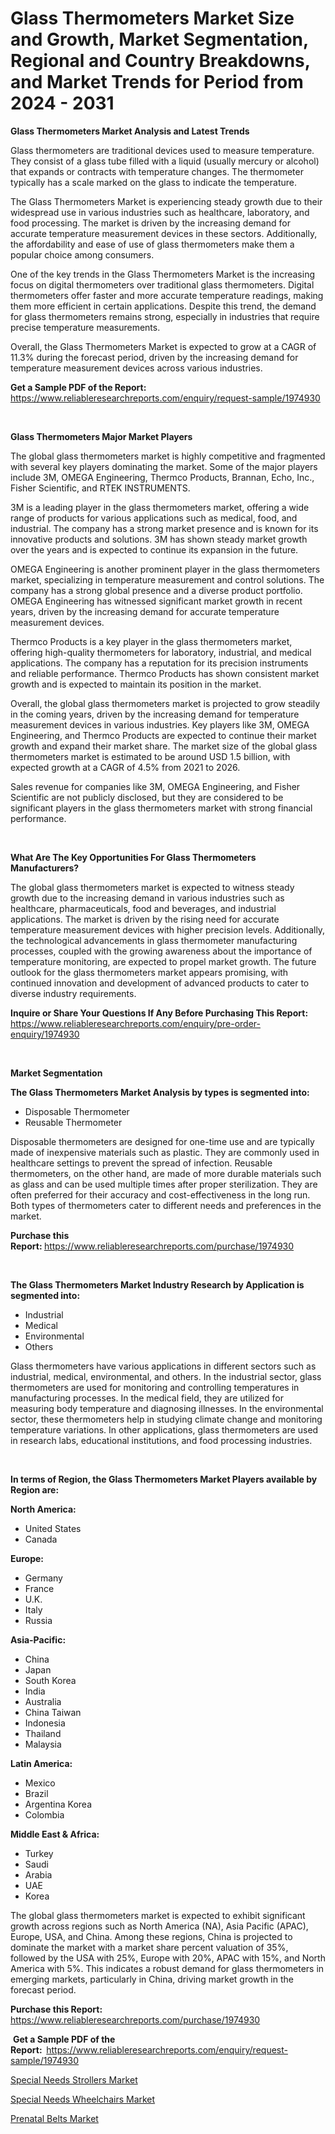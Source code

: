 <p><h1>Glass Thermometers Market Size and Growth, Market Segmentation, Regional and Country Breakdowns, and Market Trends for Period from 2024 -  2031</h1></p><p><strong>Glass Thermometers Market Analysis and Latest Trends</strong></p>
<p><p>Glass thermometers are traditional devices used to measure temperature. They consist of a glass tube filled with a liquid (usually mercury or alcohol) that expands or contracts with temperature changes. The thermometer typically has a scale marked on the glass to indicate the temperature.</p><p>The Glass Thermometers Market is experiencing steady growth due to their widespread use in various industries such as healthcare, laboratory, and food processing. The market is driven by the increasing demand for accurate temperature measurement devices in these sectors. Additionally, the affordability and ease of use of glass thermometers make them a popular choice among consumers.</p><p>One of the key trends in the Glass Thermometers Market is the increasing focus on digital thermometers over traditional glass thermometers. Digital thermometers offer faster and more accurate temperature readings, making them more efficient in certain applications. Despite this trend, the demand for glass thermometers remains strong, especially in industries that require precise temperature measurements.</p><p>Overall, the Glass Thermometers Market is expected to grow at a CAGR of 11.3% during the forecast period, driven by the increasing demand for temperature measurement devices across various industries.</p></p>
<p><strong>Get a Sample PDF of the Report:&nbsp;</strong> <a href="https://www.reliableresearchreports.com/enquiry/request-sample/1974930">https://www.reliableresearchreports.com/enquiry/request-sample/1974930</a></p>
<p>&nbsp;</p>
<p><strong>Glass Thermometers Major Market Players</strong></p>
<p><p>The global glass thermometers market is highly competitive and fragmented with several key players dominating the market. Some of the major players include 3M, OMEGA Engineering, Thermco Products, Brannan, Echo, Inc., Fisher Scientific, and RTEK INSTRUMENTS.</p><p>3M is a leading player in the glass thermometers market, offering a wide range of products for various applications such as medical, food, and industrial. The company has a strong market presence and is known for its innovative products and solutions. 3M has shown steady market growth over the years and is expected to continue its expansion in the future.</p><p>OMEGA Engineering is another prominent player in the glass thermometers market, specializing in temperature measurement and control solutions. The company has a strong global presence and a diverse product portfolio. OMEGA Engineering has witnessed significant market growth in recent years, driven by the increasing demand for accurate temperature measurement devices.</p><p>Thermco Products is a key player in the glass thermometers market, offering high-quality thermometers for laboratory, industrial, and medical applications. The company has a reputation for its precision instruments and reliable performance. Thermco Products has shown consistent market growth and is expected to maintain its position in the market.</p><p>Overall, the global glass thermometers market is projected to grow steadily in the coming years, driven by the increasing demand for temperature measurement devices in various industries. Key players like 3M, OMEGA Engineering, and Thermco Products are expected to continue their market growth and expand their market share. The market size of the global glass thermometers market is estimated to be around USD 1.5 billion, with expected growth at a CAGR of 4.5% from 2021 to 2026.</p><p>Sales revenue for companies like 3M, OMEGA Engineering, and Fisher Scientific are not publicly disclosed, but they are considered to be significant players in the glass thermometers market with strong financial performance.</p></p>
<p>&nbsp;</p>
<p><strong>What Are The Key Opportunities For Glass Thermometers Manufacturers?</strong></p>
<p><p>The global glass thermometers market is expected to witness steady growth due to the increasing demand in various industries such as healthcare, pharmaceuticals, food and beverages, and industrial applications. The market is driven by the rising need for accurate temperature measurement devices with higher precision levels. Additionally, the technological advancements in glass thermometer manufacturing processes, coupled with the growing awareness about the importance of temperature monitoring, are expected to propel market growth. The future outlook for the glass thermometers market appears promising, with continued innovation and development of advanced products to cater to diverse industry requirements.</p></p>
<p><strong>Inquire or Share Your Questions If Any Before Purchasing This Report:</strong> <a href="https://www.reliableresearchreports.com/enquiry/pre-order-enquiry/1974930">https://www.reliableresearchreports.com/enquiry/pre-order-enquiry/1974930</a></p>
<p>&nbsp;</p>
<p><strong>Market Segmentation</strong></p>
<p><strong>The Glass Thermometers Market Analysis by types is segmented into:</strong></p>
<p><ul><li>Disposable Thermometer</li><li>Reusable Thermometer</li></ul></p>
<p><p>Disposable thermometers are designed for one-time use and are typically made of inexpensive materials such as plastic. They are commonly used in healthcare settings to prevent the spread of infection. Reusable thermometers, on the other hand, are made of more durable materials such as glass and can be used multiple times after proper sterilization. They are often preferred for their accuracy and cost-effectiveness in the long run. Both types of thermometers cater to different needs and preferences in the market.</p></p>
<p><strong>Purchase this Report:&nbsp;</strong><a href="https://www.reliableresearchreports.com/purchase/1974930">https://www.reliableresearchreports.com/purchase/1974930</a></p>
<p>&nbsp;</p>
<p><strong>The Glass Thermometers Market Industry Research by Application is segmented into:</strong></p>
<p><ul><li>Industrial</li><li>Medical</li><li>Environmental</li><li>Others</li></ul></p>
<p><p>Glass thermometers have various applications in different sectors such as industrial, medical, environmental, and others. In the industrial sector, glass thermometers are used for monitoring and controlling temperatures in manufacturing processes. In the medical field, they are utilized for measuring body temperature and diagnosing illnesses. In the environmental sector, these thermometers help in studying climate change and monitoring temperature variations. In other applications, glass thermometers are used in research labs, educational institutions, and food processing industries.</p></p>
<p>&nbsp;</p>
<p><strong>In terms of Region, the Glass Thermometers Market Players available by Region are:</strong></p>
<p>
    <p> <strong> North America: </strong>
        <ul>
            <li>United States</li>
            <li>Canada</li>
        </ul>
        </p> 
    <p> <strong> Europe: </strong>
        <ul>
            <li>Germany</li>
            <li>France</li>
            <li>U.K.</li>
            <li>Italy</li>
            <li>Russia</li>
        </ul>
        </p> 
    <p> <strong> Asia-Pacific: </strong>
        <ul>
            <li>China</li>
            <li>Japan</li>
            <li>South Korea</li>
            <li>India</li>
            <li>Australia</li>
            <li>China Taiwan</li>
            <li>Indonesia</li>
            <li>Thailand</li>
            <li>Malaysia</li>
        </ul>
        </p> 
    <p> <strong> Latin America: </strong>
        <ul>
            <li>Mexico</li>
            <li>Brazil</li>
            <li>Argentina Korea</li>
            <li>Colombia</li>
        </ul>
        </p> 
    <p> <strong> Middle East & Africa: </strong>
        <ul>
            <li>Turkey</li>
            <li>Saudi</li>
            <li>Arabia</li>
            <li>UAE</li>
            <li>Korea</li>
        </ul>
    </p>
    </p>
<p><p>The global glass thermometers market is expected to exhibit significant growth across regions such as North America (NA), Asia Pacific (APAC), Europe, USA, and China. Among these regions, China is projected to dominate the market with a market share percent valuation of 35%, followed by the USA with 25%, Europe with 20%, APAC with 15%, and North America with 5%. This indicates a robust demand for glass thermometers in emerging markets, particularly in China, driving market growth in the forecast period.</p></p>
<p><strong>Purchase this Report: </strong><a href="https://www.reliableresearchreports.com/purchase/1974930">https://www.reliableresearchreports.com/purchase/1974930</a></p>
<p>&nbsp;<strong>Get a Sample PDF of the Report:&nbsp;&nbsp;</strong><a href="https://www.reliableresearchreports.com/enquiry/request-sample/1974930">https://www.reliableresearchreports.com/enquiry/request-sample/1974930</a></p>
<p><strong></strong></p>
<p><p><a href="https://github.com/kufem1/Market-Research-Report-List-1/blob/main/special-needs-strollers-market.md">Special Needs Strollers Market</a></p><p><a href="https://github.com/singletonthaxterkelliehr2df/Market-Research-Report-List-1/blob/main/special-needs-wheelchairs-market.md">Special Needs Wheelchairs Market</a></p><p><a href="https://github.com/RichRobinson5/Market-Research-Report-List-4/blob/main/prenatal-belts-market.md">Prenatal Belts Market</a></p></p>